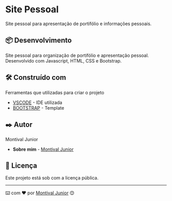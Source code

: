 # Site Pessoal

Site pessoal para apresentação de portifólio e informações pessoais. 


## 📦 Desenvolvimento

Site pessoal para organização de portifólio e apresentação pessoal. Desenvolvido com Javascript, HTML, CSS e Bootstrap.

## 🛠️ Construído com

Ferramentas que utilizadas para criar o projeto

* [VSCODE](https://code.visualstudio.com/) - IDE utilizada
* [BOOTSTRAP](https://getbootstrap.com/) - Template


## ✒️ Autor

Montival Junior

* **Sobre mim** -  [Montival Junior](https://monthalcantara.github.io/)


## 📄 Licença

Este projeto está sob com a licença pública.



---
⌨️ com ❤️ por [Montival Junior](/https://github.com/MonthAlcantara) 😊

